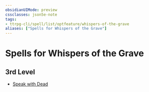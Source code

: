 ```yaml
---
obsidianUIMode: preview
cssclasses: json5e-note
tags:
- ttrpg-cli/spell/list/optfeature/whispers-of-the-grave
aliases: ["Spells for Whispers of the Grave"]
---
```

# Spells for Whispers of the Grave

## 3rd Level

- [Speak with Dead](3-Mechanics/CLI/spells/speak-with-dead-xphb.md "XPHB")